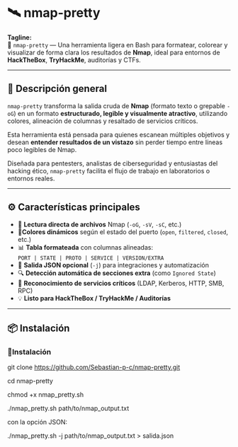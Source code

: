 # 🛰️ nmap-pretty

**Tagline:**  
🎯 `nmap-pretty` — Una herramienta ligera en Bash para formatear, colorear y visualizar de forma clara los resultados de **Nmap**, ideal para entornos de **HackTheBox**, **TryHackMe**, auditorías y CTFs.

---

## 📖 Descripción general

`nmap-pretty` transforma la salida cruda de **Nmap** (formato texto o grepable `-oG`) en un formato **estructurado, legible y visualmente atractivo**, utilizando colores, alineación de columnas y resaltado de servicios críticos.  

Esta herramienta está pensada para quienes escanean múltiples objetivos y desean **entender resultados de un vistazo** sin perder tiempo entre líneas poco legibles de Nmap.

Diseñada para pentesters, analistas de ciberseguridad y entusiastas del hacking ético, `nmap-pretty` facilita el flujo de trabajo en laboratorios o entornos reales.

---

## ⚙️ Características principales

- 🧩 **Lectura directa de archivos** Nmap (`-oG`, `-sV`, `-sC`, etc.)
- 🎨**Colores dinámicos** según el estado del puerto (`open`, `filtered`, `closed`, etc.)
- 📊 **Tabla formateada** con columnas alineadas:  
  `PORT | STATE | PROTO | SERVICE | VERSION/EXTRA`
- 💾 **Salida JSON opcional** (`-j`) para integraciones y automatización
- 🔍 **Detección automática de secciones extra** (como `Ignored State`)
- 🧠 **Reconocimiento de servicios críticos** (LDAP, Kerberos, HTTP, SMB, RPC)
- 💡 **Listo para HackTheBox / TryHackMe / Auditorías**

---

## 📦 Instalación

### 🔹Instalación

git clone https://github.com/Sebastian-p-c/nmap-pretty.git

cd nmap-pretty

chmod +x nmap_pretty.sh

./nmap_pretty.sh path/to/nmap_output.txt

con la opción JSON:

./nmap_pretty.sh -j path/to/nmap_output.txt > salida.json
